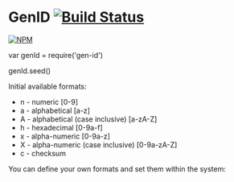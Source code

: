 # GenID [![Build Status](https://secure.travis-ci.org/domudall/gen-id.png)](http://travis-ci.org/domudall/gen-id)

[![NPM](https://nodei.co/npm/gen-id.png?downloads=true)](https://nodei.co/npm/uid-gen/)

var genId = require('gen-id')

genId.seed()


Initial available formats:

* n - numeric [0-9]
* a - alphabetical [a-z]
* A - alphabetical (case inclusive) [a-zA-Z]
* h - hexadecimal [0-9a-f]
* x - alpha-numeric [0-9a-z]
* X - alpha-numeric (case inclusive) [0-9a-zA-Z]
* c - checksum

You can define your own formats and set them within the system: